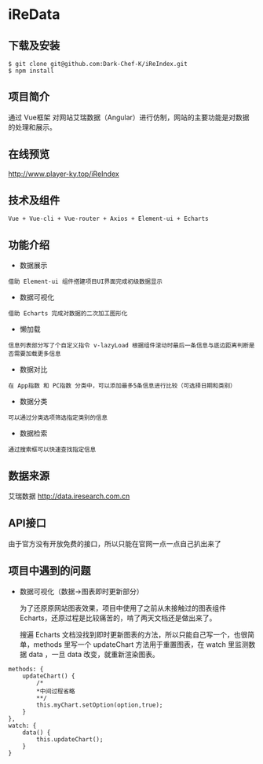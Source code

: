 # iReData

## 下载及安装
```
$ git clone git@github.com:Dark-Chef-K/iReIndex.git
$ npm install
```

## 项目简介

通过 Vue框架 对网站艾瑞数据（Angular）进行仿制，网站的主要功能是对数据的处理和展示。

## 在线预览
http://www.player-ky.top/iReIndex

## 技术及组件
```
Vue + Vue-cli + Vue-router + Axios + Element-ui + Echarts
```

## 功能介绍

- 数据展示
```
借助 Element-ui 组件搭建项目UI界面完成初级数据显示
```
- 数据可视化
```
借助 Echarts 完成对数据的二次加工图形化
```
- 懒加载
```
信息列表部分写了个自定义指令 v-lazyLoad 根据组件滚动时最后一条信息与底边距离判断是否需要加载更多信息
```
- 数据对比
```
在 App指数 和 PC指数 分类中，可以添加最多5条信息进行比较（可选择日期和类别）
```
- 数据分类
```
可以通过分类选项筛选指定类别的信息
```
- 数据检索
```
通过搜索框可以快速查找指定信息
```


## 数据来源
艾瑞数据 http://data.iresearch.com.cn

## API接口
由于官方没有开放免费的接口，所以只能在官网一点一点自己扒出来了

## 项目中遇到的问题
- 数据可视化（数据→图表即时更新部分）  

  为了还原原网站图表效果，项目中使用了之前从未接触过的图表组件 Echarts，还原过程是比较痛苦的，啃了两天文档还是做出来了。  
  
  搜遍 Echarts 文档没找到即时更新图表的方法，所以只能自己写一个，也很简单，methods 里写一个 updateChart 方法用于重置图表，在 watch 里监测数据 data ，一旦 data 改变，就重新渲染图表。
```
methods: {
    updateChart() {
        /*
        *中间过程省略
        **/
        this.myChart.setOption(option,true);
    }
},
watch: {
    data() {
    	this.updateChart();
    }
}
```
